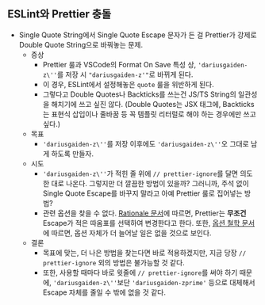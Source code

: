 ## ESLint와 Prettier 충돌
- Single Quote String에서 Single Quote Escape 문자가 든 걸 Prettier가 강제로 Double Quote String으로 바꿔놓는 문제.
  - 증상
    - Prettier 룰과 VSCode의 Format On Save 특성 상, `'dariusgaiden-z\''`를 저장 시 `"dariusgaiden-z'"`로 바뀌게 된다.
    - 이 경우, ESLint에서 설정해놓은 `quote` 룰을 위반하게 된다.
    - 그렇다고 Double Quotes나 Backticks를 쓰는건 JS/TS String의 일관성을 해치기에 쓰고 싶진 않다. (Double Quotes는 JSX 태그에, Backticks는 표현식 삽입이나 줄바꿈 등 꼭 템플릿 리터럴로 해야 하는 경우에만 쓰고 싶다.)
  - 목표
    - `'dariusgaiden-z\''`를 저장 이후에도 `'dariusgaiden-z\''`오 그대로 남게 하도록 만들자.
  - 시도
    - `'dariusgaiden-z\''`가 적힌 줄 위에 `// prettier-ignore`를 달면 의도한 대로 나온다. 그렇지만 더 깔끔한 방법이 있을까? 그러니까, 주석 없이 Single Quote Escape를 바꾸지 말라고 아예 Prettier 룰로 집어넣는 방법?
    - 관련 옵션을 찾을 수 없다. [Rationale 문서](https://prettier.io/docs/en/rationale#strings)에 따르면, Prettier는 **무조건** Escape가 적은 따옴표를 선택하여 변경한다고 한다. 또한, [옵션 철학 문서](https://prettier.io/docs/en/option-philosophy)에 따르면, 옵션 자체가 더 늘어날 일은 없을 것으로 보인다.
  - 결론
    - 목표에 맞는, 더 나은 방법을 찾는다면 바로 적용하겠지만, 지금 당장 `// prettier-ignore` 외의 방법은 불가능할 것 같다.
    - 또한, 사용할 때마다 바로 윗줄에 `// prettier-ignore`를 써야 하기 때문에, `'dariusgaiden-z\''`보단 `'dariusgaiden-zprime'` 등으로 대체해서 Escape 자체를 줄일 수 밖에 없을 것 같다.
